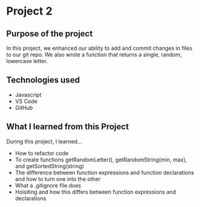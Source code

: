 # Project 2


## Purpose of the project 
In this project, we enhanced our ability to add and commit changes in files to our git repo. We also wrote a function that returns a single, random, lowercase letter.

## Technologies used 
- Javascript
- VS Code
- GitHub

## What I learned from this Project 
During this project, I learned... 
- How to refactor code
- To create functions getRandomLetter(), getRandomString(min, max), and getSortedString(string)
- The difference between function expressions and function declarations and how to turn one into the other
- What a .gitignore file does
- Hoisiting and how this differs between function expressions and declarations
